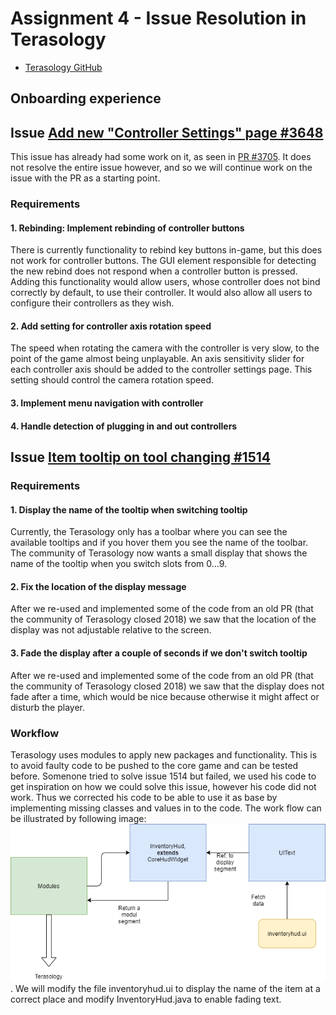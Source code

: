 # Assignment 4 - Issue Resolution in Terasology

* [Terasology GitHub](https://github.com/MovingBlocks/Terasology)

## Onboarding experience

## Issue [Add new "Controller Settings" page #3648](https://github.com/MovingBlocks/Terasology/issues/3648)

This issue has already had some work on it, as seen in [PR #3705](https://github.com/MovingBlocks/Terasology/pull/3705).
It does not resolve the entire issue however, and so we will continue work on the issue with the PR as a starting point.

### Requirements

#### 1. Rebinding: Implement rebinding of controller buttons
There is currently functionality to rebind key buttons in-game, but this does not work for controller buttons.
The GUI element responsible for detecting the new rebind does not respond when a controller button is pressed.
Adding this functionality would allow users, whose controller does not bind correctly by default, to use their controller.
It would also allow all users to configure their controllers as they wish.


#### 2. Add setting for controller axis rotation speed
The speed when rotating the camera with the controller is very slow, to the point of the game almost being unplayable.
An axis sensitivity slider for each controller axis should be added to the controller settings page. This setting should
control the camera rotation speed.

#### 3. Implement menu navigation with controller

#### 4. Handle detection of plugging in and out controllers

## Issue [Item tooltip on tool changing #1514](https://github.com/MovingBlocks/Terasology/issues/1514)

### Requirements

#### 1. Display the name of the tooltip when switching tooltip
Currently, the Terasology only has a toolbar where you can see the available tooltips and if you hover them you see the name of the toolbar. The community of Terasology now wants a small display that shows the name of the tooltip when you switch slots from 0...9.

#### 2. Fix the location of the display message
After we re-used and implemented some of the code from an old PR (that the community of Terasology closed 2018) we saw that the location of the display was not adjustable relative to the screen.

#### 3. Fade the display after a couple of seconds if we don't switch tooltip
After we re-used and implemented some of the code from an old PR (that the community of Terasology closed 2018) we saw that the display does not fade after a time, which would be nice because otherwise it might affect or disturb the player.

### Workflow

Terasology uses modules to apply new packages and functionality. This is to avoid faulty code to be pushed to the core game and can be tested before.
Somenone tried to solve issue 1514 but failed, we used his code to get inspiration on how we could solve this issue, however his code did not work. Thus we 
corrected his code to be able to use it as base by implementing missing classes and values in to the code. The work flow can be illustrated by following image: ![workflow](/images/1514.png).
We will modify the file inventoryhud.ui to display the name of the item at a correct place and modify InventoryHud.java to enable fading text.
